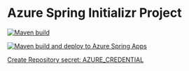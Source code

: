 
# Azure Spring Initializr Project

[![Maven build](../../actions/workflows/maven.yml/badge.svg)](../../actions/workflows/maven.yml)

[![Maven build and deploy to Azure Spring Apps](../../actions/workflows/maven_build_and_deploy_to_azure_spring_apps_with_artifact.yml/badge.svg)](../../actions/workflows/maven_build_and_deploy_to_azure_spring_apps_with_artifact.yml)

[Create Repository secret: AZURE_CREDENTIAL](http://localhost:8080/createCredentialPushToGitHubActionsSecrets)
